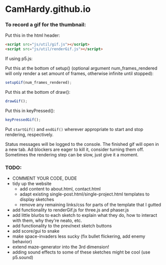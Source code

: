 # CamHardy.github.io

### To record a gif for the thumbnail:

Put this in the html header:

```html
<script src="js/util/gif.js"></script>
<script src="js/util/renderGif.js"></script>
```

If using p5.js:

Put this at the bottom of setup() (optional argument num_frames_rendered will only render a set amount of frames, otherwise infinite until stopped):

```javascript
setupGif(num_frames_rendered);
```

Put this at the bottom of draw():

```javascript
drawGif();
```

Put this in keyPressed():

```javascript
keyPressedGif();
```

Put ``startGif()`` and ``endGif()`` wherever appropriate to start and stop rendering, respectively.

Status messages will be logged to the console. The finished gif will open in a new tab. Ad blockers are eager to kill it, consider turning them off. Sometimes the rendering step can be slow, just give it a moment.

### TODO:

* COMMENT YOUR CODE, DUDE
* tidy up the website 
  * add content to about.html, contact.html
  * adapt existing single-post.html/single-project.html templates to display sketches
  * remove any remaining links/css for parts of the template that I gutted
* add functionality to renderGif.js for three.js and phaser.js
* add little blurbs to each sketch to explain what they do, how to interact with them, why they're neato, etc.
* add functionality to the prev/next sketch buttons
* add score/gui to snake
* make space-invaders less sucky (fix bullet flickering, add enemy behavior)
* extend maze-generator into the 3rd dimension!
* adding sound effects to some of these sketches might be cool (use p5.sound)
